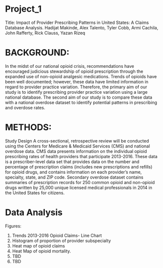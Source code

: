 # Project_1
Title: Impact of Provider Prescribing Patterns in United States: A Claims Database Analysis.
Hadijat Makinde, Alex Talento, Tyler Cobb, Armi Cachila, John Rafferty, Rick Clauss, Yazan Rizeq 

# BACKGROUND:
In the midst of our national opioid crisis, recommendations have encouraged judicious stewardship of opioid prescription through the expanded use of non-opioid analgesic medications. Trends of opioids have been well documented; however, these data have limited information in regard to provider practice variation. Therefore, the primary aim of our study is to identify prescribing provider practice variation using a large national database. The second aim of our study is to compare these data with a national overdose dataset to identify potential patterns in prescribing and overdose rates. 

# METHODS:
Study Design
A cross-sectional, retrospective review will be conducted using the Centers for Medicare & Medicaid Services (CMS) and national overdose data. CMS data presents information on the individual opioid prescribing rates of health providers that participate 2013-2016. These data is a prescriber-level data set that provides data on the number and percentage of prescription claims (includes new prescriptions and refills) for opioid drugs, and contains information on each provider’s name, specialty, state, and ZIP code. Secondary overdose dataset contains summaries of prescription records for 250 common opioid and non-opioid drugs written by 25,000 unique licensed medical professionals in 2014 in the United States for citizens. 

# Data Analysis 
Figures: 
1. Trends 2013-2016 Opioid Claims- Line Chart 
2. Histogram of proportion of provider subspecialty 
3. Heat map of opioid claims 
4. Heat Map of opioid mortality. 
5. TBD
6. TBD